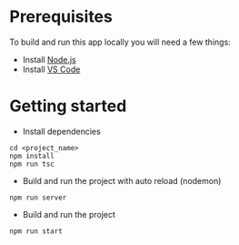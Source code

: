 # Prerequisites

To build and run this app locally you will need a few things:

- Install [Node.js](https://nodejs.org/en/)
- Install [VS Code](https://code.visualstudio.com/)

# Getting started

- Install dependencies

```
cd <project_name>
npm install
npm run tsc
```

- Build and run the project with auto reload (nodemon)

```
npm run server
```

- Build and run the project

```
npm run start
```
